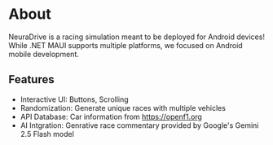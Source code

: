 # About

NeuraDrive is a racing simulation meant to be deployed for Android devices! While .NET MAUI supports multiple platforms, we focused on Android mobile development.

## Features
- Interactive UI: Buttons, Scrolling
- Randomization: Generate unique races with multiple vehicles
- API Database: Car information from <https://openf1.org>
- AI Intgration: Genrative race commentary provided by Google's Gemini 2.5 Flash model
